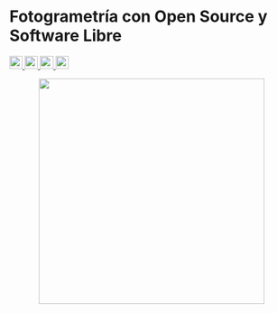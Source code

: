 # Fotogrametría con Open Source y Software Libre 

<p>
 <a href="https://www.linkedin.com/in/antonybarja/">
  <img src="https://img.shields.io/badge/Autor-Antony%20Barja-lightgrey?style=for-the-badge" height="23">
  </a>
 <a href="https://www.github.com/OpenDroneMap-Perú/">
 <img src="https://img.shields.io/badge/  OpenDroneMap-Perú-%230077B5.svg?&style=for-the-badge&logo=drone&logoColor="height=23.5>
 </a> 
  <a href="https://github.com/qgispe">
  <img src="https://img.shields.io/badge/qgis-3.14pi-%231DA1T2.svg?&style=for-the-badge&logo=qgis&logoColor=white" height="23.5">
  </a>
  <a>
  <a href="https://github.com/qgispe">
  <img src="https://img.shields.io/github/stars/barja8/CovidMapping_by_Province?style=for-the-badge" height="23.5">
  </a>
</p>

 
<p align="center">
 <a> 
 <img src='https://raw.githubusercontent.com/barja8/Workshop-ODM-IGB16/main/resources/slide.png' width=400> 
 </a>
</p>






